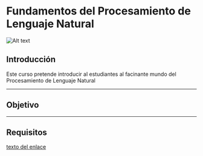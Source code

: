# Fundamentos del Procesamiento de Lenguaje Natural
<img src="https://github.com/jchaparrop75/Inteligencia-Artificial/blob/main/Banner_CEEE.jpeg" alt="Alt text">

## **Introducción**
Este curso pretende introducir al estudiantes al facinante mundo del Procesamiento de Lenguaje Natural

---
## **Objetivo**

---
## **Requisitos**


[texto del enlace](https://www.youtube.com/watch?v=PLdecwVnewc)
